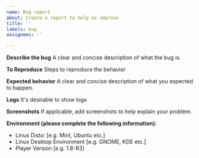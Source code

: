 ```yaml
---
name: Bug report
about: Create a report to help us improve
title: ''
labels: bug
assignees: ''

---
```


**Describe the bug**
A clear and concise description of what the bug is.

**To Reproduce**
Steps to reproduce the behavior

**Expected behavior**
A clear and concise description of what you expected to happen.

**Logs**
It's desirable to show logs

**Screenshots**
If applicable, add screenshots to help explain your problem.

**Environment (please complete the following information):**
- Linux Disto: [e.g. Mint, Ubuntu etc.]
- Linux Desktop Environment [e.g. GNOME, KDE etc.] 
- Player Version [e.g. 1.8-R3]
